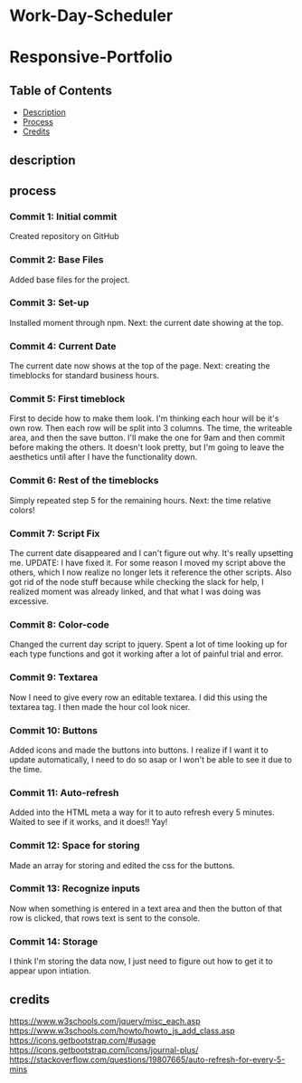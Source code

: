 # Work-Day-Scheduler
# Responsive-Portfolio

## Table of Contents

* [Description](#description)
* [Process](#process)
* [Credits](#credits)

## description 


## process

### Commit 1: Initial commit
Created repository on GitHub

### Commit 2: Base Files
Added base files for the project. 

### Commit 3: Set-up
Installed moment through npm. Next: the current date showing at the top.

### Commit 4: Current Date
The current date now shows at the top of the page. Next: creating the timeblocks for standard business hours. 

### Commit 5: First timeblock
First to decide how to make them look. I'm thinking each hour will be it's own row. Then each row will be split into 3 columns. The time, the writeable area, and then the save button. I'll make the one for 9am and then commit before making the others. It doesn't look pretty, but I'm going to leave the aesthetics until after I have the functionality down. 

### Commit 6: Rest of the timeblocks
Simply repeated step 5 for the remaining hours. Next: the time relative colors!

### Commit 7: Script Fix
The current date disappeared and I can't figure out why. It's really upsetting me. UPDATE: I have fixed it. For some reason I moved my script above the others, which I now realize no longer lets it reference the other scripts. Also got rid of the node stuff because while checking the slack for help, I realized moment was already linked, and that what I was doing was excessive. 

### Commit 8: Color-code
Changed the current day script to jquery. Spent a lot of time looking up for each type functions and got it working after a lot of painful trial and error. 

### Commit 9: Textarea
Now I need to give every row an editable textarea. I did this using the textarea tag. I then made the hour col look nicer. 

### Commit 10: Buttons
Added icons and made the buttons into buttons. I realize if I want it to update automatically, I need to do so asap or I won't be able to see it due to the time. 

### Commit 11: Auto-refresh
Added into the HTML meta a way for it to auto refresh every 5 minutes. Waited to see if it works, and it does!! Yay!

### Commit 12: Space for storing
Made an array for storing and edited the css for the buttons. 

### Commit 13: Recognize inputs
Now when something is entered in a text area and then the button of that row is clicked, that rows text is sent to the console.

### Commit 14: Storage
I think I'm storing the data now, I just need to figure out how to get it to appear upon intiation.

## credits
https://www.w3schools.com/jquery/misc_each.asp
https://www.w3schools.com/howto/howto_js_add_class.asp
https://icons.getbootstrap.com/#usage
https://icons.getbootstrap.com/icons/journal-plus/
https://stackoverflow.com/questions/19807665/auto-refresh-for-every-5-mins